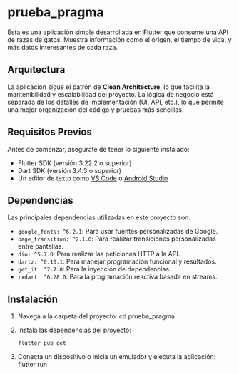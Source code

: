 # prueba_pragma

Esta es una aplicación simple desarrollada en Flutter que consume una API de razas de gatos. Muestra información como el origen, el tiempo de vida, y más datos interesantes de cada raza.

## Arquitectura

La aplicación sigue el patrón de **Clean Architecture**, lo que facilita la mantenibilidad y escalabilidad del proyecto. La lógica de negocio está separada de los detalles de implementación (UI, API, etc.), lo que permite una mejor organización del código y pruebas más sencillas.

## Requisitos Previos

Antes de comenzar, asegúrate de tener lo siguiente instalado:

- Flutter SDK (versión 3.22.2 o superior)
- Dart SDK (versión 3.4.3 o superior)
- Un editor de texto como [VS Code](https://code.visualstudio.com/) o [Android Studio](https://developer.android.com/studio)

## Dependencias

Las principales dependencias utilizadas en este proyecto son:

- `google_fonts: ^6.2.1`: Para usar fuentes personalizadas de Google.
- `page_transition: ^2.1.0`: Para realizar transiciones personalizadas entre pantallas.
- `dio: ^5.7.0`: Para realizar las peticiones HTTP a la API.
- `dartz: ^0.10.1`: Para manejar programación funcional y resultados.
- `get_it: ^7.7.0`: Para la inyección de dependencias.
- `rxdart: ^0.28.0`: Para la programación reactiva basada en streams.

## Instalación

1. Navega a la carpeta del proyecto:
    cd prueba_pragma

2. Instala las dependencias del proyecto:
    ```bash
    flutter pub get

3. Conecta un dispositivo o inicia un emulador y ejecuta la aplicación:
    flutter run